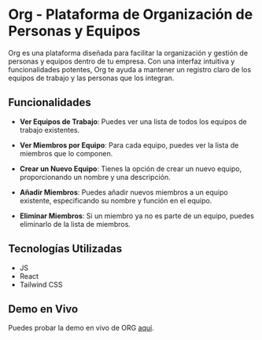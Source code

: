 # Org - Plataforma de Organización de Personas y Equipos
Org es una plataforma diseñada para facilitar la organización y gestión de personas y equipos dentro de tu empresa. Con una interfaz intuitiva y funcionalidades potentes, Org te ayuda a mantener un registro claro de los equipos de trabajo y las personas que los integran.
## Funcionalidades

- **Ver Equipos de Trabajo**: Puedes ver una lista de todos los equipos de trabajo existentes.

- **Ver Miembros por Equipo**: Para cada equipo, puedes ver la lista de miembros que lo componen.

- **Crear un Nuevo Equipo**: Tienes la opción de crear un nuevo equipo, proporcionando un nombre y una descripción.

- **Añadir Miembros**: Puedes añadir nuevos miembros a un equipo existente, especificando su nombre y función en el equipo.

- **Eliminar Miembros**: Si un miembro ya no es parte de un equipo, puedes eliminarlo de la lista de miembros.
## Tecnologías Utilizadas
- JS
- React
- Tailwind CSS
## Demo en Vivo

Puedes probar la demo en vivo de ORG [aquí](https://molinalk.github.io/org).